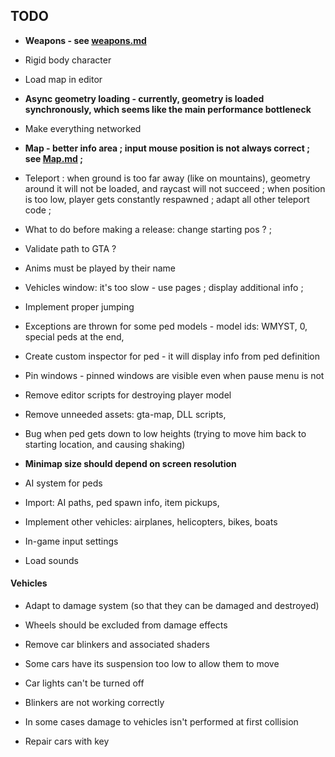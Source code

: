 
## TODO


- **Weapons - see [weapons.md](weapons.md)**

- Rigid body character

- Load map in editor

- **Async geometry loading - currently, geometry is loaded synchronously, which seems like the main performance bottleneck**

- Make everything networked

- **Map - better info area ; input mouse position is not always correct ; see [Map.md](Map.md) ;**

- Teleport : when ground is too far away (like on mountains), geometry around it will not be loaded, and raycast will not succeed ; when position is too low, player gets constantly respawned ; adapt all other teleport code ;

- What to do before making a release: change starting pos ? ;

- Validate path to GTA ?

- Anims must be played by their name

- Vehicles window: it's too slow - use pages ; display additional info ;

- Implement proper jumping

- Exceptions are thrown for some ped models - model ids: WMYST, 0, special peds at the end, 

- Create custom inspector for ped - it will display info from ped definition

- Pin windows - pinned windows are visible even when pause menu is not

- Remove editor scripts for destroying player model

- Remove unneeded assets: gta-map, DLL scripts, 

- Bug when ped gets down to low heights (trying to move him back to starting location, and causing shaking)

- **Minimap size should depend on screen resolution**


- AI system for peds

- Import: AI paths, ped spawn info, item pickups, 

- Implement other vehicles: airplanes, helicopters, bikes, boats

- In-game input settings

- Load sounds


#### Vehicles

- Adapt to damage system (so that they can be damaged and destroyed)

- Wheels should be excluded from damage effects

- Remove car blinkers and associated shaders

- Some cars have its suspension too low to allow them to move

- Car lights can't be turned off

- Blinkers are not working correctly

- In some cases damage to vehicles isn't performed at first collision

- Repair cars with key

